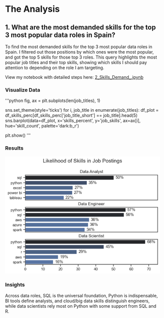 # The Analysis

## 1. What are the most demanded skills for the top 3 most popular data roles in Spain?

To find the most demanded skills for the top 3 most popular data roles in Spain. I filtered out those positions by which ones were the most popular, and got the top 5 skills for those top 3 roles. This query highlights the most popular job titles and their top skills, showing which skills I should pay attention to depending on the role I am targeting.

View my notebook with detailed steps here: [2_Skills_Demand_.ipynb](3_PROJECT\2_Skills_Demand_.ipynb)

### Visualize Data

'''python
fig, ax = plt.subplots(len(job_titles), 1)

sns.set_theme(style='ticks')
for i, job_title in enumerate(job_titles):
    df_plot = df_skills_perc[df_skills_perc['job_title_short'] == job_title].head(5)
    sns.barplot(data=df_plot, x='skills_percent', y='job_skills', ax=ax[i], hue='skill_count', palette='dark:b_r')

plt.show()
'''

### Results

![Visualization of top skill in most demanded data roles in Spain](images/Top_skills_in_most_demanded_data_roles_.png)


### Insights

Across data roles, SQL is the universal foundation, Python is indispensable, BI tools define analysts, and cloud/big data skills distinguish engineers, while data scientists rely most on Python with some support from SQL and R.


